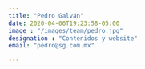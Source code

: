 ```yaml
---
title: "Pedro Galván"
date: 2020-04-06T19:23:58-05:00
image : "/images/team/pedro.jpg"
designation : "Contenidos y website"
email: "pedro@sg.com.mx"

---
```


